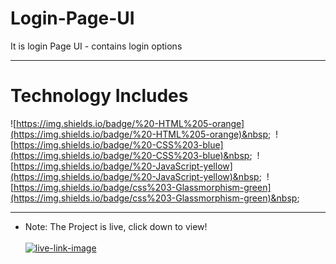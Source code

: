 # Login-Page-UI
It is login Page UI - contains login options

---

# Technology Includes
![https://img.shields.io/badge/%20-HTML%205-orange](https://img.shields.io/badge/%20-HTML%205-orange)&nbsp;&nbsp;
![https://img.shields.io/badge/%20-CSS%203-blue](https://img.shields.io/badge/%20-CSS%203-blue)&nbsp;&nbsp;
![https://img.shields.io/badge/%20-JavaScript-yellow](https://img.shields.io/badge/%20-JavaScript-yellow)&nbsp;&nbsp;
![https://img.shields.io/badge/css%203-Glassmorphism-green](https://img.shields.io/badge/css%203-Glassmorphism-green)&nbsp;&nbsp;

---

* Note: The Project is live, click down to view!<br><br>
<a href="https://akhilmaithani.github.io/Login-Page-UI/" target="_blank"><img src="https://img.shields.io/badge/open%20now-Project%20Live%20Link-brightgreen" alt="live-link-image"></a>
